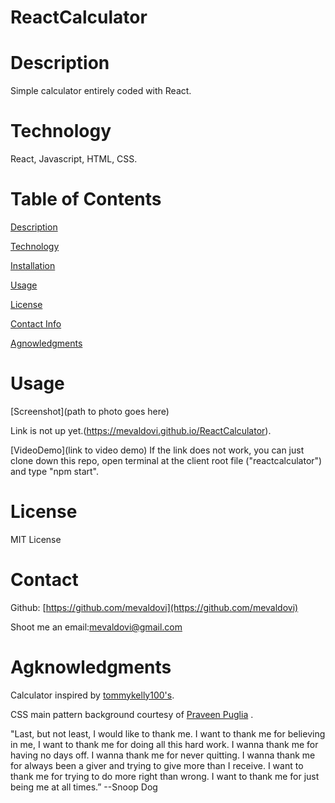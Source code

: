 # ReactCalculator

# Description
Simple calculator entirely coded with React.

# Technology
React, Javascript, HTML, CSS.


# Table of Contents
[Description](https://github.com/mevaldovi/ReactCalculator#Description)


[Technology](https://github.com/mevaldovi/ReactCalculator#Technology)


[Installation](https://github.com/mevaldovi/ReactCalculator#Installation)


[Usage](https://github.com/mevaldovi/ReactCalculator#Usage)


[License](https://github.com/mevaldovi/ReactCalculator#License)


[Contact Info](https://github.com/mevaldovi/ReactCalculator#Contact)


[Agnowledgments](https://github.com/mevaldovi/ReactCalculator#Agknowledgments)


# Usage
[Screenshot](path to photo goes here)


Link is not up yet.(https://mevaldovi.github.io/ReactCalculator). 

[VideoDemo](link to video demo)
If the link does not work, you can just clone down this repo, open terminal at the client root file ("reactcalculator") and type "npm start".

# License
MIT License
# Contact
Github: [https://github.com/mevaldovi](https://github.com/mevaldovi)


Shoot me an email:[mevaldovi@gmail.com](mailto:mevaldovi@gmail.com)
# Agknowledgments

Calculator inspired by [tommykelly100's](https://www.youtube.com/channel/UCBeE2qKffzEzRoWns6RZ8UA). 

CSS main pattern background courtesy of [Praveen Puglia](https://codepen.io/praveenpuglia/pen/vNWpwO) .

"Last, but not least, I would like to thank me. I want to thank me for believing in me, I want to thank me for doing all this hard work. I wanna thank me for having no days off. I wanna thank me for never quitting. I wanna thank me for always been a giver and trying to give more than I receive. I want to thank me for trying to do more right than wrong. I want to thank me for just being me at all times.” --Snoop Dog


